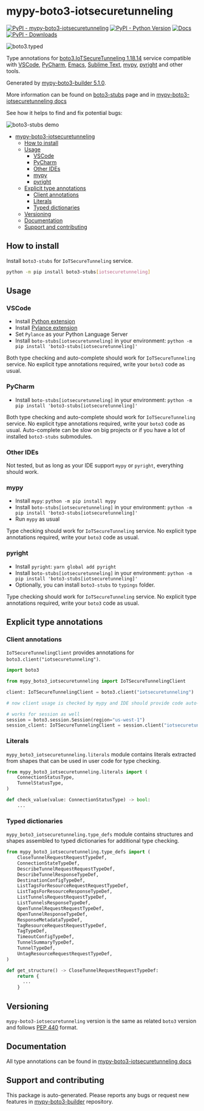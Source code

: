 <a id="mypy-boto3-iotsecuretunneling"></a>

# mypy-boto3-iotsecuretunneling

[![PyPI - mypy-boto3-iotsecuretunneling](https://img.shields.io/pypi/v/mypy-boto3-iotsecuretunneling.svg?color=blue)](https://pypi.org/project/mypy-boto3-iotsecuretunneling)
[![PyPI - Python Version](https://img.shields.io/pypi/pyversions/mypy-boto3-iotsecuretunneling.svg?color=blue)](https://pypi.org/project/mypy-boto3-iotsecuretunneling)
[![Docs](https://img.shields.io/readthedocs/mypy-boto3-builder.svg?color=blue)](https://mypy-boto3-builder.readthedocs.io/)
[![PyPI - Downloads](https://img.shields.io/pypi/dw/mypy-boto3-iotsecuretunneling?color=blue)](https://pypistats.org/packages/mypy-boto3-iotsecuretunneling)

![boto3.typed](https://github.com/vemel/mypy_boto3_builder/raw/master/logo.png)

Type annotations for
[boto3.IoTSecureTunneling 1.18.14](https://boto3.amazonaws.com/v1/documentation/api/1.18.14/reference/services/iotsecuretunneling.html#IoTSecureTunneling)
service compatible with [VSCode](https://code.visualstudio.com/),
[PyCharm](https://www.jetbrains.com/pycharm/),
[Emacs](https://www.gnu.org/software/emacs/),
[Sublime Text](https://www.sublimetext.com/),
[mypy](https://github.com/python/mypy),
[pyright](https://github.com/microsoft/pyright) and other tools.

Generated by
[mypy-boto3-builder 5.1.0](https://github.com/vemel/mypy_boto3_builder).

More information can be found on
[boto3-stubs](https://pypi.org/project/boto3-stubs/) page and in
[mypy-boto3-iotsecuretunneling docs](https://vemel.github.io/boto3_stubs_docs/mypy_boto3_iotsecuretunneling/)

See how it helps to find and fix potential bugs:

![boto3-stubs demo](https://github.com/vemel/mypy_boto3_builder/raw/master/demo.gif)

- [mypy-boto3-iotsecuretunneling](#mypy-boto3-iotsecuretunneling)
  - [How to install](#how-to-install)
  - [Usage](#usage)
    - [VSCode](#vscode)
    - [PyCharm](#pycharm)
    - [Other IDEs](#other-ides)
    - [mypy](#mypy)
    - [pyright](#pyright)
  - [Explicit type annotations](#explicit-type-annotations)
    - [Client annotations](#client-annotations)
    - [Literals](#literals)
    - [Typed dictionaries](#typed-dictionaries)
  - [Versioning](#versioning)
  - [Documentation](#documentation)
  - [Support and contributing](#support-and-contributing)

<a id="how-to-install"></a>

## How to install

Install `boto3-stubs` for `IoTSecureTunneling` service.

```bash
python -m pip install boto3-stubs[iotsecuretunneling]
```

<a id="usage"></a>

## Usage

<a id="vscode"></a>

### VSCode

- Install
  [Python extension](https://marketplace.visualstudio.com/items?itemName=ms-python.python)
- Install
  [Pylance extension](https://marketplace.visualstudio.com/items?itemName=ms-python.vscode-pylance)
- Set `Pylance` as your Python Language Server
- Install `boto-stubs[iotsecuretunneling]` in your environment:
  `python -m pip install 'boto3-stubs[iotsecuretunneling]'`

Both type checking and auto-complete should work for `IoTSecureTunneling`
service. No explicit type annotations required, write your `boto3` code as
usual.

<a id="pycharm"></a>

### PyCharm

- Install `boto-stubs[iotsecuretunneling]` in your environment:
  `python -m pip install 'boto3-stubs[iotsecuretunneling]'`

Both type checking and auto-complete should work for `IoTSecureTunneling`
service. No explicit type annotations required, write your `boto3` code as
usual. Auto-complete can be slow on big projects or if you have a lot of
installed `boto3-stubs` submodules.

<a id="other-ides"></a>

### Other IDEs

Not tested, but as long as your IDE support `mypy` or `pyright`, everything
should work.

<a id="mypy"></a>

### mypy

- Install `mypy`: `python -m pip install mypy`
- Install `boto-stubs[iotsecuretunneling]` in your environment:
  `python -m pip install 'boto3-stubs[iotsecuretunneling]'`
- Run `mypy` as usual

Type checking should work for `IoTSecureTunneling` service. No explicit type
annotations required, write your `boto3` code as usual.

<a id="pyright"></a>

### pyright

- Install `pyright`: `yarn global add pyright`
- Install `boto-stubs[iotsecuretunneling]` in your environment:
  `python -m pip install 'boto3-stubs[iotsecuretunneling]'`
- Optionally, you can install `boto3-stubs` to `typings` folder.

Type checking should work for `IoTSecureTunneling` service. No explicit type
annotations required, write your `boto3` code as usual.

<a id="explicit-type-annotations"></a>

## Explicit type annotations

<a id="client-annotations"></a>

### Client annotations

`IoTSecureTunnelingClient` provides annotations for
`boto3.client("iotsecuretunneling")`.

```python
import boto3

from mypy_boto3_iotsecuretunneling import IoTSecureTunnelingClient

client: IoTSecureTunnelingClient = boto3.client("iotsecuretunneling")

# now client usage is checked by mypy and IDE should provide code auto-complete

# works for session as well
session = boto3.session.Session(region="us-west-1")
session_client: IoTSecureTunnelingClient = session.client("iotsecuretunneling")
```

<a id="literals"></a>

### Literals

`mypy_boto3_iotsecuretunneling.literals` module contains literals extracted
from shapes that can be used in user code for type checking.

```python
from mypy_boto3_iotsecuretunneling.literals import (
    ConnectionStatusType,
    TunnelStatusType,
)

def check_value(value: ConnectionStatusType) -> bool:
    ...
```

<a id="typed-dictionaries"></a>

### Typed dictionaries

`mypy_boto3_iotsecuretunneling.type_defs` module contains structures and shapes
assembled to typed dictionaries for additional type checking.

```python
from mypy_boto3_iotsecuretunneling.type_defs import (
    CloseTunnelRequestRequestTypeDef,
    ConnectionStateTypeDef,
    DescribeTunnelRequestRequestTypeDef,
    DescribeTunnelResponseTypeDef,
    DestinationConfigTypeDef,
    ListTagsForResourceRequestRequestTypeDef,
    ListTagsForResourceResponseTypeDef,
    ListTunnelsRequestRequestTypeDef,
    ListTunnelsResponseTypeDef,
    OpenTunnelRequestRequestTypeDef,
    OpenTunnelResponseTypeDef,
    ResponseMetadataTypeDef,
    TagResourceRequestRequestTypeDef,
    TagTypeDef,
    TimeoutConfigTypeDef,
    TunnelSummaryTypeDef,
    TunnelTypeDef,
    UntagResourceRequestRequestTypeDef,
)

def get_structure() -> CloseTunnelRequestRequestTypeDef:
    return {
      ...
    }
```

<a id="versioning"></a>

## Versioning

`mypy-boto3-iotsecuretunneling` version is the same as related `boto3` version
and follows [PEP 440](https://www.python.org/dev/peps/pep-0440/) format.

<a id="documentation"></a>

## Documentation

All type annotations can be found in
[mypy-boto3-iotsecuretunneling docs](https://vemel.github.io/boto3_stubs_docs/mypy_boto3_iotsecuretunneling/)

<a id="support-and-contributing"></a>

## Support and contributing

This package is auto-generated. Please reports any bugs or request new features
in [mypy-boto3-builder](https://github.com/vemel/mypy_boto3_builder/issues/)
repository.
